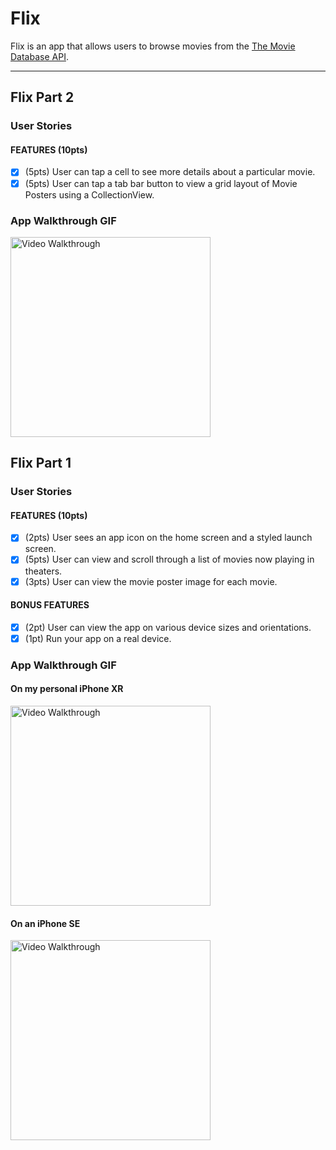 # Flix

Flix is an app that allows users to browse movies from the [The Movie Database API](http://docs.themoviedb.apiary.io/#).

---

## Flix Part 2

### User Stories

#### FEATURES (10pts)
- [X] (5pts) User can tap a cell to see more details about a particular movie.
- [X] (5pts) User can tap a tab bar button to view a grid layout of Movie Posters using a CollectionView.

### App Walkthrough GIF

<img src='https://github.com/bwpn/Flix/blob/main/Walkthrough2.gif?raw=true' title='Video Walkthrough' width='320px' alt='Video Walkthrough' />

## Flix Part 1

### User Stories

#### FEATURES (10pts)
- [X] (2pts) User sees an app icon on the home screen and a styled launch screen.
- [X] (5pts) User can view and scroll through a list of movies now playing in theaters.
- [X] (3pts) User can view the movie poster image for each movie.

#### BONUS FEATURES
- [X] (2pt) User can view the app on various device sizes and orientations.
- [X] (1pt) Run your app on a real device.

### App Walkthrough GIF

#### On my personal iPhone XR
<img src='https://github.com/bwpn/Flix/blob/main/Walkthrough1.gif?raw=true' title='Video Walkthrough' width='320px' alt='Video Walkthrough' />

#### On an iPhone SE
<img src='https://github.com/bwpn/Flix/blob/main/SE%20Walkthrough.gif?raw=true' title='Video Walkthrough' width='320px' alt='Video Walkthrough' />
